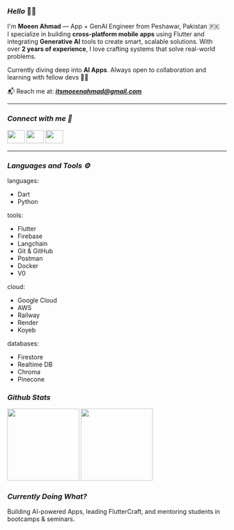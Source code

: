 ### _Hello_ 👋🏻  
I'm **Moeen Ahmad** — App + GenAI Engineer from Peshawar, Pakistan 🇵🇰  
I specialize in building **cross-platform mobile apps** using Flutter and integrating **Generative AI** tools to create smart, scalable solutions. With over **2 years of experience**, I love crafting systems that solve real-world problems.

Currently diving deep into **AI Apps**. Always open to collaboration and learning with fellow devs 🤝🏻

📬 Reach me at: _**itsmoeenahmad@gmail.com**_

---

### _Connect with me 🤙_
<p align="left">
<a href="https://facebook.com/itsmoeenahmad" target="blank"><img src="https://raw.githubusercontent.com/rahuldkjain/github-profile-readme-generator/master/src/images/icons/Social/twitter.svg" height="30" width="40" /></a>
<a href="https://linkedin.com/in/itsmoeenahmad" target="blank"><img src="https://raw.githubusercontent.com/rahuldkjain/github-profile-readme-generator/master/src/images/icons/Social/linked-in-alt.svg" height="30" width="40" /></a>
<a href="https://instagram.com/itsmoeenahmad" target="blank"><img src="https://raw.githubusercontent.com/rahuldkjain/github-profile-readme-generator/master/src/images/icons/Social/instagram.svg" height="30" width="40" /></a>
</p>

---

### _Languages and Tools ⚙_

languages:
  - Dart
  - Python

tools:
  - Flutter
  - Firebase
  - Langchain
  - Git & GitHub
  - Postman
  - Docker
  - V0

cloud:
  - Google Cloud
  - AWS
  - Railway
  - Render
  - Koyeb

databases:
  - Firestore
  - Realtime DB
  - Chroma
  - Pinecone

### _Github Stats_
<div> <p align="left"> <img src="https://github-readme-stats.vercel.app/api?username=itsmoeenahmad&theme=radical&show_icons=true&hide_border=true&count_private=true" height="165" /> <img src="https://github-readme-streak-stats.herokuapp.com/?user=itsmoeenahmad&theme=radical&hide_border=true" height="165" /> </p> </div>

### _Currently Doing What?_ 
Building AI-powered Apps, leading FlutterCraft, and mentoring students in bootcamps & seminars.

